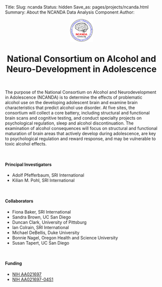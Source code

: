 Title:
Slug: ncanda
Status: hidden
Save_as: pages/projects/ncanda.html
Summary: About the NCANDA Data Analysis Component
Author:

 <div>
    <center><img src="../../images/logo/NCANDA_icon.jpg" alt="ncanda" align="middle" style="width:15%"></center>
</div>

<h1 align="middle">National Consortium on Alcohol and Neuro-Development in Adolescence</h1>

<br />

 The purpose of the National Consortium on Alcohol and Neurodevelopment in Adolescence (NCANDA) is to determine the effects of problematic alcohol use on the developing adolescent brain and examine brain characteristics that predict alcohol use disorder. At five sites, the consortium will collect a core battery, including structural and functional brain scans and cognitive testing, and conduct specialty projects on psychological regulation, sleep and alcohol discontinuation. The examination of alcohol consequences will focus on structural and functional maturation of brain areas that actively develop during adolescence, are key to psychological regulation and reward response, and may be vulnerable to toxic alcohol effects.

<br />

#### Principal Investigators

 * Adolf Pfefferbaum, SRI International
 * Kilian M. Pohl, SRI International

<br />

#### Collaborators

 * Fiona Baker, SRI International
 * Sandra Brown, UC San Diego
 * Duncan Clark, University of Pittsburg
 * Ian Colrain, SRI International
 * Michael DeBellis, Duke University
 * Bonnie Nagel, Oregon Health and Science University
 * Susan Tapert, UC San Diego

<br />

#### Funding

 * [NIH AA021697][funNCANDA]
 * [NIH AA021697-04S1][funSup]

<br />


[1]: ../../form/NCANDA-Data-Distribution-Agreement-V1.pdf
[funNCANDA]: https://projectreporter.nih.gov/project_info_description.cfm?aid=9069368&icde=31063619&ddparam=&ddvalue=&ddsub=&cr=1&csb=default&cs=ASC
[funSup]: https://projectreporter.nih.gov/project_info_description.cfm?aid=9056831&icde=31074859&ddparam=&ddvalue=&ddsub=&cr=3&csb=default&cs=ASC
